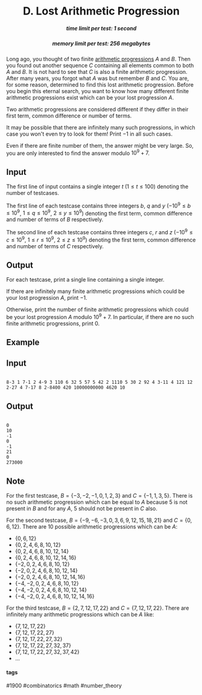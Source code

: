 <h1 style='text-align: center;'> D. Lost Arithmetic Progression</h1>

<h5 style='text-align: center;'>time limit per test: 1 second</h5>
<h5 style='text-align: center;'>memory limit per test: 256 megabytes</h5>

Long ago, you thought of two finite [arithmetic progressions](https://en.wikipedia.org/wiki/Arithmetic_progression) $A$ and $B$. Then you found out another sequence $C$ containing all elements common to both $A$ and $B$. It is not hard to see that $C$ is also a finite arithmetic progression. After many years, you forgot what $A$ was but remember $B$ and $C$. You are, for some reason, determined to find this lost arithmetic progression. Before you begin this eternal search, you want to know how many different finite arithmetic progressions exist which can be your lost progression $A$. 

Two arithmetic progressions are considered different if they differ in their first term, common difference or number of terms.

It may be possible that there are infinitely many such progressions, in which case you won't even try to look for them! Print $-1$ in all such cases. 

Even if there are finite number of them, the answer might be very large. So, you are only interested to find the answer modulo $10^9+7$.

## Input

The first line of input contains a single integer $t$ ($1\leq t\leq 100$) denoting the number of testcases.

The first line of each testcase contains three integers $b$, $q$ and $y$ ($-10^9\leq b\leq 10^9$, $1\leq q\leq 10^9$, $2\leq y\leq 10^9$) denoting the first term, common difference and number of terms of $B$ respectively.

The second line of each testcase contains three integers $c$, $r$ and $z$ ($-10^9\leq c\leq 10^9$, $1\leq r\leq 10^9$, $2\leq z\leq 10^9$) denoting the first term, common difference and number of terms of $C$ respectively.

## Output

For each testcase, print a single line containing a single integer.

If there are infinitely many finite arithmetic progressions which could be your lost progression $A$, print $-1$.

Otherwise, print the number of finite arithmetic progressions which could be your lost progression $A$ modulo $10^9+7$. In particular, if there are no such finite arithmetic progressions, print $0$.

## Example

## Input


```

8-3 1 7-1 2 4-9 3 110 6 32 5 57 5 42 2 1110 5 30 2 92 4 3-11 4 121 12 2-27 4 7-17 8 2-8400 420 10000000000 4620 10
```
## Output


```

0
10
-1
0
-1
21
0
273000

```
## Note

For the first testcase, $B=\{-3,-2,-1,0,1,2,3\}$ and $C=\{-1,1,3,5\}$. There is no such arithmetic progression which can be equal to $A$ because $5$ is not present in $B$ and for any $A$, $5$ should not be present in $C$ also. 

For the second testcase, $B=\{-9,-6,-3,0,3,6,9,12,15,18,21\}$ and $C=\{0,6,12\}$. There are $10$ possible arithmetic progressions which can be $A$: 

* $\{0,6,12\}$
* $\{0,2,4,6,8,10,12\}$
* $\{0,2,4,6,8,10,12,14\}$
* $\{0,2,4,6,8,10,12,14,16\}$
* $\{-2,0,2,4,6,8,10,12\}$
* $\{-2,0,2,4,6,8,10,12,14\}$
* $\{-2,0,2,4,6,8,10,12,14,16\}$
* $\{-4,-2,0,2,4,6,8,10,12\}$
* $\{-4,-2,0,2,4,6,8,10,12,14\}$
* $\{-4,-2,0,2,4,6,8,10,12,14,16\}$

For the third testcase, $B=\{2,7,12,17,22\}$ and $C=\{7,12,17,22\}$. There are infinitely many arithmetic progressions which can be $A$ like: 

* $\{7,12,17,22\}$
* $\{7,12,17,22,27\}$
* $\{7,12,17,22,27,32\}$
* $\{7,12,17,22,27,32,37\}$
* $\{7,12,17,22,27,32,37,42\}$
* $\ldots$


#### tags 

#1900 #combinatorics #math #number_theory 